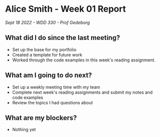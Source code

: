 # Alice Smith - Week 01 Report
*Sept 18 2022 - WDD 330 - Prof Gedeborg*

## What did I do since the last meeting?
- Set up the base for my portfolio
- Created a template for future work
- Worked through the code examples in this week's reading assignment. 
  
## What am I going to do next?
- Set up a weekly meeting time with my team
- Complete next week's reading assignments and submit my notes and code examples
- Review the topics I had questions about

## What are my blockers?
- Nothing yet